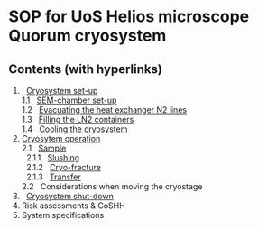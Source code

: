 # SOP for UoS Helios microscope Quorum cryosystem
## Contents (with hyperlinks)
  1. &nbsp; [Cryosystem set-up](https://github.com/operandos/SOP-for-UoS-Helios-microscope-quorum-cryosystem/blob/main/1.%20Cryosystem%20set-up.md)  
    1.1 &nbsp; [SEM-chamber set-up](https://github.com/operandos/SOP-for-UoS-Helios-microscope-quorum-cryosystem/blob/main/1.%20Cryosystem%20set-up.md#11-sem-chamber-set-up)  
    1.2 &nbsp; [Evacuating the heat exchanger N2 lines](https://github.com/operandos/SOP-for-UoS-Helios-microscope-quorum-cryosystem/blob/main/1.%20Cryosystem%20set-up.md#12-evacuating-the-heat-exchanger-n2-lines)  
    1.3 &nbsp; [Filling the LN2 containers](https://github.com/operandos/SOP-for-UoS-Helios-microscope-quorum-cryosystem/blob/main/1.%20Cryosystem%20set-up.md#13-filling-the-ln2-containers)  
    1.4 &nbsp; [Cooling the cryosystem](https://github.com/operandos/SOP-for-UoS-Helios-microscope-quorum-cryosystem/blob/main/1.%20Cryosystem%20set-up.md#14-cooling-the-cryosystem)
  2. [Cryosytem operation](https://github.com/operandos/SOP-for-UoS-Helios-microscope-quorum-cryosystem/blob/main/2.%20Cryosystem%20operation.md)  
    2.1 &nbsp; [Sample](https://github.com/operandos/SOP-for-UoS-Helios-microscope-quorum-cryosystem/blob/main/2.%20Cryosystem%20operation.md#21-sample)  
    &nbsp; 2.1.1 &nbsp; [Slushing](https://github.com/operandos/SOP-for-UoS-Helios-microscope-quorum-cryosystem/blob/main/2.%20Cryosystem%20operation.md#211-slushing)  
    &nbsp; 2.1.2 &nbsp; [Cryo-fracture](https://github.com/operandos/SOP-for-UoS-Helios-microscope-quorum-cryosystem/blob/main/2.%20Cryosystem%20operation.md#212-cryo-fracture)  
    &nbsp; 2.1.3 &nbsp; [Transfer](https://github.com/operandos/SOP-for-UoS-Helios-microscope-quorum-cryosystem/blob/main/2.%20Cryosystem%20operation.md#213-transfer)  
    2.2 &nbsp; Considerations when moving the cryostage
  3. &nbsp; [Cryosystem shut-down](https://github.com/operandos/SOP-for-UoS-Helios-microscope-quorum-cryosystem/blob/main/3.%20Cryosystem%20shutdown)  
  4. Risk assessments & CoSHH
  5. System specifications
